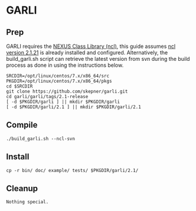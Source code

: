 # GARLI

## Prep
GARLI requires the [NEXUS Class Library (ncl)](https://github.com/mtholder/ncl), 
this guide assumes [ncl version 2.1.21](../ncl/) is already installed and 
configured.
Alternatively, the build_garli.sh script can retrieve the latest version from 
svn during the build process as done in using the instructions below.
```
SRCDIR=/opt/linux/centos/7.x/x86_64/src
PKGDIR=/opt/linux/centos/7.x/x86_64/pkgs
cd $SRCDIR
git clone https://github.com/skepner/garli.git
cd garli/garli/tags/2.1-release
[ -d $PKGDIR/garli ] || mkdir $PKGDIR/garli
[ -d $PKGDIR/garli/2.1 ] || mkdir $PKGDIR/garli/2.1
```

## Compile
```
./build_garli.sh --ncl-svn
```

## Install
```
cp -r bin/ doc/ example/ tests/ $PKGDIR/garli/2.1/
```

## Cleanup
```
Nothing special.
```
